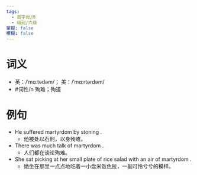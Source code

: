 ```yaml
---
tags:
  - 首字母/M
  - 级别/六级
掌握: false
模糊: false
---
```

# 词义
- 英：/ˈmɑːtədəm/； 美：/ˈmɑːrtərdəm/
- #词性/n  殉难；殉道
# 例句
- He suffered martyrdom by stoning .
	- 他被处以石刑，以身殉难。
- There was much talk of martyrdom .
	- 人们都在谈论殉难。
- She sat picking at her small plate of rice salad with an air of martyrdom .
	- 她坐在那里一点点地吃着一小盘米饭色拉，一副可怜兮兮的模样。
